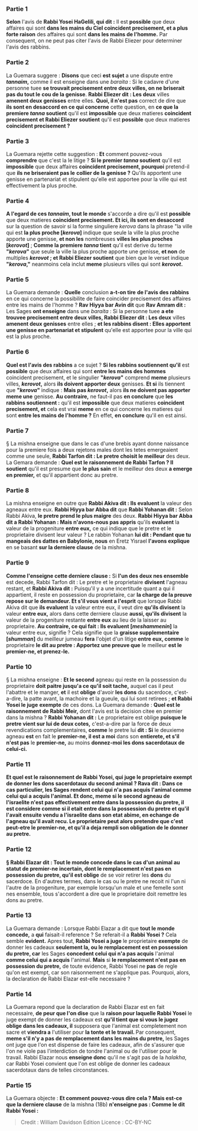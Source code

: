 
### Partie 1
<b>Selon</b> l'avis de <b>Rabbi Yosei HaGelili, qui dit :</b> Il est <b>possible</b> que deux affaires qui sont <b>dans les mains du Ciel coincident precisement, et a plus forte raison</b> des affaires qui sont <b>dans les mains de l'homme.</b> Par consequent, on ne peut pas citer l'avis de Rabbi Eliezer pour determiner l'avis des rabbins.

### Partie 2
La Guemara suggere : <b>Disons</b> que ceci <b>est sujet</b> a une dispute entre <b><i>tannaim</i>,</b> comme il est enseigne dans une <i>baraita</i> : Si le cadavre d'une personne tuee <b>se trouvait precisement entre deux villes, on ne briserait pas du tout le</b> <b>cou de la genisse</b>. <b>Rabbi Eliezer dit : Les deux</b> villes <b>amenent deux genisses</b> entre elles. <b>Quoi, il n'est pas</b> correct de dire que <b>ils sont en desaccord en ce qui concerne</b> cette question, en <b>ce que la premiere <i>tanna</i> soutient</b> qu'il est <b>impossible</b> que deux matieres <b>coincident precisement et Rabbi Eliezer soutient</b> qu'il est <b>possible</b> que deux matieres <b>coincident precisement ?</b>

### Partie 3
La Guemara rejette cette suggestion : <b>Et</b> comment pouvez-vous <b>comprendre</b> que c'est la le litige ? <b>Si le premier <i>tanna</i> soutient</b> qu'il est <b>impossible</b> que deux affaires <b>coincident precisement, pourquoi</b> pretend-il que <b>ils ne briseraient pas le</b> <b>collier de la genisse ?</b> Qu'ils apportent une genisse en partenariat et stipulent</b> qu'elle est apportee pour la ville qui est effectivement la plus proche.

### Partie 4
<b>A l'egard de ces <i>tannaim</i>, tout le monde</b> s'accorde a dire qu'il est <b>possible</b> que deux matieres <b>coincident precisement. Et ici, ils sont en desaccord</b> sur la question de savoir si la forme singuliere <i>kerova</i> dans la phrase "la ville qui est <b>la plus proche [<i>kerova</i>]</b> indique que seule la ville la plus proche apporte une genisse, <b>et non les</b> nombreuses <b>villes les plus proches [<i>kerovot</i>]</b> ; <b>Comme la premiere <i>tanna</i> tient</b> qu'il est derive du terme <b>"<i>kerova</i>"</b> que seule la ville la plus proche apporte une genisse, <b>et non</b> de multiples <b><i>kerovot</i> ; et Rabbi Eliezer soutient</b> que bien que le verset indique <b>"<i>kerova</i>,"</b> neanmoins cela inclut <b>meme</b> plusieurs villes qui sont <b><i>kerovot</i>. </b>

### Partie 5
La Guemara demande : <b>Quelle</b> conclusion <b>a-t-on tire</b> <b>de l'avis des rabbins</b> en ce qui concerne la possibilite de faire coincider precisement des affaires entre les mains de l'homme ? <b>Rav Hiyya bar Avin dit</b> que <b>Rav Amram dit :</b> Les Sages <b>ont enseigne</b> dans une <i>baraita</i> : Si la personne tuee <b>a ete trouvee precisement entre deux villes, Rabbi Eliezer dit : Les deux</b> villes <b>amenent deux genisses</b> entre elles ; <b>et les rabbins disent : Elles apportent une genisse en partenariat et stipulent</b> qu'elle est apportee pour la ville qui est la plus proche.

### Partie 6
<b>Quel est l'avis des rabbins</b> a ce sujet ? <b>Si les rabbins soutiennent qu'il</b> est <b>possible</b> que deux affaires qui sont <b>entre les mains des hommes</b> coincident precisement, et</b> le singulier <b>"<i>kerova</i>"</b> comprend <b>meme</b> plusieurs villes, <b><i>kerovot</i>,</b> alors <b>ils doivent apporter deux</b> genisses. <b>Et si</b> ils tiennent que <b>"<i>kerova</i>"</b> indique : <b>Mais pas <i>kerovot</i>,</b> alors <b>ils ne doivent pas apporter meme une</b> genisse. <b>Au contraire,</b> ne faut-il pas <b>en conclure</b> que <b>les rabbins soutiennent :</b> qu'il est <b>impossible</b> que deux matieres <b>coincident precisement, et</b> cela est vrai <b>meme</b> en ce qui concerne les matieres qui sont <b>entre les mains de l'homme ?</b> En effet, <b>en conclure</b> qu'il en est ainsi.

### Partie 7
§ La mishna enseigne que dans le cas d'une brebis ayant donne naissance pour la premiere fois a deux rejetons males dont les tetes emergeaient comme une seule, <b>Rabbi Tarfon dit : Le pretre choisit le meilleur</b> des deux. La Gemara demande : <b>Quel est le raisonnement de Rabbi Tarfon ? Il soutient</b> qu'il est presume que <b>le plus sain</b> et le meilleur des deux <b>a emerge en premier,</b> et qu'il appartient donc au pretre.

### Partie 8
La mishna enseigne en outre que <b>Rabbi Akiva dit : Ils evaluent</b> la valeur des agneaux entre eux. <b>Rabbi Hiyya bar Abba dit</b> que <b>Rabbi Yohanan dit :</b> Selon Rabbi Akiva, <b>le pretre prend le plus maigre</b> des deux. <b>Rabbi Hiyya bar Abba dit a Rabbi Yohanan : Mais n'avons-nous pas appris</b> qu'ils <b>evaluent</b> la valeur de la progeniture <b>entre eux,</b> ce qui indique que le pretre et le proprietaire divisent leur valeur ? Le rabbin Yohanan <b>lui dit : Pendant que tu mangeais des dattes en Babylonie, nous</b> en Eretz Yisrael <b>l'avons explique</b> en se basant <b>sur la derniere clause</b> de la mishna.

### Partie 9
<b>Comme l'enseigne cette derniere clause :</b> Si <b>l'un des deux nes ensemble</b> est decede, Rabbi Tarfon dit :</b> Le pretre et le proprietaire <b>divisent</b> l'agneau restant, et <b>Rabbi Akiva dit :</b> Puisqu'il y a une incertitude quant a qui il appartient, il reste en possession du proprietaire, car <b>la charge de la preuve repose sur le demandeur. Et s'il vous vient a l'esprit</b> que lorsque Rabbi Akiva dit que <b>ils evaluent</b> la valeur entre eux, il veut dire <b>qu'ils divisent</b> la valeur <b>entre eux,</b> alors dans cette derniere clause <b>aussi, qu'ils divisent</b> la valeur de la progeniture restante <b>entre eux</b> au lieu de la laisser au proprietaire. <b>Au contraire, ce qui fait : Ils evaluent [<i>meshammenin</i>]</b> la valeur entre eux, signifie ? Cela signifie que la <b>graisse supplementaire [<i>shumman</i>]</b> du meilleur jumeau <b>fera</b> l'objet d'un litige <b>entre eux, comme</b> le proprietaire <b>le dit au pretre : Apportez une preuve que</b> le meilleur <b>est le premier-ne, et prenez-le.</b>

### Partie 10
§ La mishna enseigne : <b>Et le second</b> agneau qui reste en la possession du proprietaire <b>doit paitre jusqu'a ce qu'il soit tache,</b> auquel cas il peut l'abattre et le manger, <b>et</b> il est <b>oblige</b> d'avoir <b>les dons</b> du sacerdoce, c'est-a-dire, la patte avant, la machoire et la gueule, qui lui sont retirees ; <b>et Rabbi Yosei le juge</b> <b>exempte</b> de ces dons. La Guemara demande : <b>Quel est le raisonnement de Rabbi Meir,</b> dont l'avis est la decision citee en premier dans la mishna ? <b>Rabbi Yohanan dit :</b> Le proprietaire est oblige <b>puisque le pretre vient sur lui de deux cotes,</b> c'est-a-dire par la force de deux revendications complementaires, <b>comme</b> le pretre lui <b>dit : Si</b> le deuxieme agneau <b>est</b> en fait le <b>premier-ne, il est a moi</b> dans son <b>entierete, et s'il n'est pas</b> le <b>premier-ne,</b> au moins <b>donnez-moi les <b>dons sacerdotaux de celui-ci.</b>

### Partie 11
<b>Et quel est le raisonnement de Rabbi Yosei,</b> qui juge le proprietaire exempt de donner les dons sacerdotaux du second animal ? <b>Rava dit :</b> Dans ce cas particulier, les Sages <b>rendent celui qui n'a pas acquis</b> l'animal <b>comme celui qui a acquis</b> l'animal. <b>Et</b> donc, <b>meme si</b> le second agneau de l'israelite <b>n'est pas</b> effectivement <b>entre</b> dans la <b>possession du pretre,</b> il est considere <b>comme</b> si <b>il etait entre</b> dans la <b>possession du pretre et qu'il</b> l'avait ensuite <b>vendu a l'israelite dans son etat abime</b>, en echange de l'agneau qu'il avait recu. Le proprietaire peut alors pretendre que c'est peut-etre le premier-ne, et qu'il a deja rempli son obligation de le donner au pretre.

### Partie 12
§ <b>Rabbi Elazar dit : Tout le monde concede</b> dans le cas d'un animal au statut de <b>premier-ne</b> incertain, dont le <b>remplacement</b> n'est pas en possession du pretre, qu'il est oblige</b> de se voir retirer les <b>dons</b> du sacerdoce. En d'autres termes, dans le cas ou le pretre ne recoit ni l'un ni l'autre de la progeniture, par exemple lorsqu'un male et une femelle sont nes ensemble, tous s'accordent a dire que le proprietaire doit remettre les dons au pretre.

### Partie 13
La Guemara demande : Lorsque Rabbi Elazar a dit que <b>tout le monde concede,</b> a <b>qui</b> faisait-il reference ? Se referait-il a <b>Rabbi Yosei ?</b> Cela semble <b>evident.</b> Apres tout, <b>Rabbi Yosei a juge</b> le proprietaire <b>exempte</b> de donner les cadeaux <b>seulement la, ou le remplacement est en possession du pretre, car</b> les Sages <b>concedent celui qui n'a pas acquis</b> l'animal <b>comme celui qui a acquis</b> l'animal. <b>Mais</b> si <b>le remplacement n'est pas en possession du pretre,</b> de toute evidence, Rabbi Yosei ne <b>pas</b> de regle qu'on est exempt, car son raisonnement ne s'applique pas. Pourquoi, alors, la declaration de Rabbi Elazar est-elle necessaire ?

### Partie 14
La Guemara repond que la declaration de Rabbi Elazar est en fait necessaire, <b>de peur que l'on dise</b> que la <b>raison pour laquelle Rabbi Yosei</b> le juge exempt de donner les cadeaux est <b>qu'il tient que si vous le jugez oblige dans les cadeaux, il</b> supposera que l'animal est completement non sacre et <b>viendra a</b> l'utiliser pour <b>la tonte et le travail. </b> Par consequent, <b>meme s'il n'y a pas de remplacement dans les mains du pretre,</b> les Sages ont juge que l'on est dispense de faire les cadeaux, afin de s'assurer que l'on ne viole pas l'interdiction de tondre l'animal ou de l'utiliser pour le travail. Rabbi Elazar nous <b>enseigne donc</b> qu'il ne s'agit pas de la <i>halakha</i>, car Rabbi Yosei convient que l'on est oblige de donner les cadeaux sacerdotaux dans de telles circonstances.

### Partie 15
La Guemara objecte : <b>Et comment pouvez-vous dire cela ? Mais est-ce que la derniere clause</b> de la mishna (18b) <b>n'enseigne pas : Comme le dit Rabbi Yosei :</b>

>Credit : William Davidson Edition
>Licence : CC-BY-NC